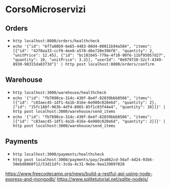 # CorsoMicroservizi

## Orders

- `http localhost:8080/orders/healthcheck`
- `echo '{"id": "6f7a80b9-6e65-4483-80d4-00011b94a584", "items": [{"id": "42f0aa33-ccf0-4ee8-a578-d6e720e39bf8", "quantity": 2, "unitPrice": 12.45}, {"id": "bc101645-779a-4f10-90f6-11bf95057d27", "quantity": 10, "unitPrice": 3.3}], "userId": "0e979720-52cf-4349-8930-98315da8373d"}' | http post localhost:8080/orders/confirm`

## Warehouse

- `http localhost:3000/warehouse/healthcheck`
- `echo '{"id": "fb7890ce-314c-430f-8e4f-82039bbb8566", "items": [{"id": "c83aec45-1df1-4a1b-816e-6e980c020e6d", "quantity": 2}, {"id": "15fc188f-963b-4df4-8065-85f1c03f44e4", "quantity": 10}]}' | http post localhost:3000/warehouse/send_items`
- `echo '{"id": "fb7890ce-314c-430f-8e4f-82039bbb8566", "items": [{"id": "c83aec45-1df1-4a1b-816e-6e980c020e6d", "quantity": 2}]}' | http post localhost:3000/warehouse/send_items`

## Payments

- `http localhost:3000/payments/healthcheck`
- `http post localhost:3000/payments/pay/2ea062cd-56af-4d24-93b6-50ebd8860f12/53d11dfc-3cda-4c31-9ebe-9aa139897028`

https://www.freecodecamp.org/news/build-a-restful-api-using-node-express-and-mongodb/
https://www.sqlitetutorial.net/sqlite-nodejs/

